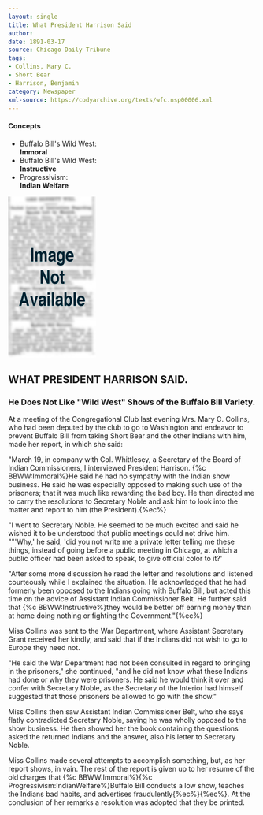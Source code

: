 ```yaml
---
layout: single
title: What President Harrison Said
author: 
date: 1891-03-17
source: Chicago Daily Tribune
tags:
- Collins, Mary C.
- Short Bear
- Harrison, Benjamin
category: Newspaper
xml-source: https://codyarchive.org/texts/wfc.nsp00006.xml
---
```

<div class="concepts">
    <h4>Concepts</h4>
    <div class="keywords">
        <ul>
            <li>
                <span title="BBWW:Immoral" style="background-color: transparent;">
                    <a title="BBWW:Immoral" onmouseover="highlightSpan(this.getAttribute('title'))">
                        Buffalo Bill's Wild West:
                        <br />
                        <strong>Immoral</strong>
                    </a>  
                </span>
            </li>
            <li>
                <span title="BBWW:Instructive" style="background-color: transparent;">
                    <a title="BBWW:Instructive" onmouseover="highlightSpan(this.getAttribute('title'))">
                        Buffalo Bill's Wild West:
                        <br />
                        <strong>Instructive</strong>
                    </a>  
                </span>
            </li>
            <li>
                <span title="Progressivism:IndianWelfare" style="background-color: transparent;">
                    <a title="Progressivism:IndianWelfare" onmouseover="highlightSpan(this.getAttribute('title'))">
                        Progressivism:
                        <br />
                        <strong>Indian Welfare</strong>
                    </a>  
                </span>
            </li>
        </ul>
    </div>
</div>

![Image not available](/figures/default_document.png "Image not available")

<section class="contentside">

<h2>WHAT PRESIDENT HARRISON SAID.</h2>

<h3>He Does Not Like "Wild West" Shows of the Buffalo Bill Variety.</h3>

At a meeting of the Congregational Club last evening Mrs. Mary C. Collins, who had been deputed by the club to go to Washington and endeavor to prevent Buffalo Bill from taking Short Bear and the other Indians with him, made her report, in which she said:

"March 19, in company with Col. Whittlesey, a Secretary of the Board of Indian Commissioners, I interviewed President Harrison. {%c BBWW:Immoral%}He said he had no sympathy with the Indian show business. He said he was especially opposed to making such use of the prisoners; that it was much like rewarding the bad boy. He then directed me to carry the resolutions to Secretary Noble and ask him to look into the matter and report to him (the President).{%ec%}

"I went to Secretary Noble. He seemed to be much excited and said he wished it to be understood that public meetings could not drive him.
""'Why,' he said, 'did you not write me a private letter telling me these things, instead of going before a public meeting in Chicago, at which a public officer had been asked to speak, to give official color to it?'

"After some more discussion he read the letter and resolutions and listened courteously while I explained the situation. He acknowledged that he had formerly been opposed to the Indians going with Buffalo Bill, but acted this time on the advice of Assistant Indian Commissioner Belt. He further said that {%c BBWW:Instructive%}they would be better off earning money than at home doing nothing or fighting the Government."{%ec%}

Miss Collins was sent to the War Department, where Assistant Secretary Grant received her kindly, and said that if the Indians did not wish to go to Europe they need not.

"He said the War Department had not been consulted in regard to bringing in the prisoners," she continued, "and he did not know what these Indians had done or why they were prisoners. He said he would think it over and confer with Secretary Noble, as the Secretary of the Interior had himself suggested that those prisoners be allowed to go with the show."

Miss Collins then saw Assistant Indian Commissioner Belt, who she says flatly contradicted Secretary Noble, saying he was wholly opposed to the show business. He then showed her the book containing the questions asked the returned Indians and the answer, also his letter to Secretary Noble.

Miss Collins made several attempts to accomplish something, but, as her report shows, in vain. The rest of the report is given up to her resume of the old charges that {%c BBWW:Immoral%}{%c Progressivism:IndianWelfare%}Buffalo Bill conducts a low show, teaches the Indians bad habits, and advertises fraudulently{%ec%}{%ec%}. At the conclusion of her remarks a resolution was adopted that they be printed.

</section>